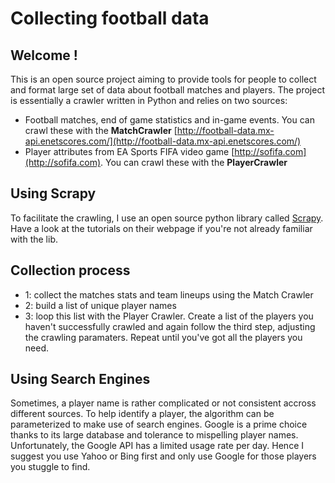 # Collecting football data
## Welcome !
This is an open source project aiming to provide tools for people to collect and format large set of data about football matches and players. The project is essentially a crawler written in Python and relies on two sources:

- Football matches, end of game statistics and in-game events. You can crawl these with the **MatchCrawler** [http://football-data.mx-api.enetscores.com/](http://football-data.mx-api.enetscores.com/) 
- Player attributes from EA Sports FIFA video game [http://sofifa.com](http://sofifa.com). You can crawl these with the **PlayerCrawler**

## Using Scrapy

To facilitate the crawling, I use an open source python library called [Scrapy](http://scrapy.org). 
Have a look at the tutorials on their webpage if you're not already familiar with the lib.

## Collection process

- 1: collect the matches stats and team lineups using the Match Crawler
- 2: build a list of unique player names
- 3: loop this list with the Player Crawler. Create a list of the players you haven't successfully crawled and again follow the third step, adjusting the crawling paramaters. Repeat until you've got all the players you need.

## Using Search Engines
Sometimes, a player name is rather complicated or not consistent accross different sources. To help identify a player, the algorithm can be parameterized to make use of search engines. Google is a prime choice thanks to its large database and tolerance to mispelling player names. Unfortunately, the Google API has a limited usage rate per day. Hence I suggest you use Yahoo or Bing first and only use Google for those players you stuggle to find.
